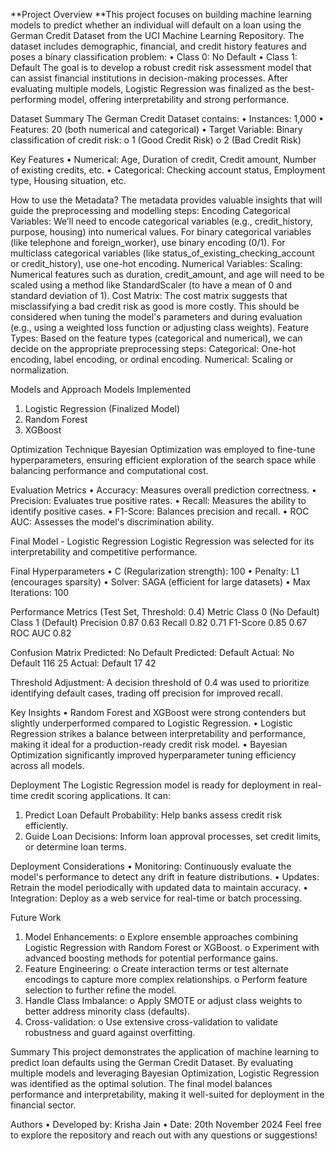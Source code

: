 **Project Overview
**This project focuses on building machine learning models to predict whether an individual will default on a loan using the German Credit Dataset from the UCI Machine Learning Repository. The dataset includes demographic, financial, and credit history features and poses a binary classification problem:
•	Class 0: No Default
•	Class 1: Default
The goal is to develop a robust credit risk assessment model that can assist financial institutions in decision-making processes. After evaluating multiple models, Logistic Regression was finalized as the best-performing model, offering interpretability and strong performance.

Dataset Summary
The German Credit Dataset contains:
•	Instances: 1,000
•	Features: 20 (both numerical and categorical)
•	Target Variable: Binary classification of credit risk: 
o	1 (Good Credit Risk)
o	2 (Bad Credit Risk)

Key Features
•	Numerical: Age, Duration of credit, Credit amount, Number of existing credits, etc.
•	Categorical: Checking account status, Employment type, Housing situation, etc.

How to use the Metadata?
The metadata provides valuable insights that will guide the preprocessing and modelling steps:
Encoding Categorical Variables:
We’ll need to encode categorical variables (e.g., credit_history, purpose, housing) into numerical values. For binary categorical variables (like telephone and foreign_worker), use binary encoding (0/1). For multiclass categorical variables (like status_of_existing_checking_account or credit_history), use one-hot encoding. Numerical Variables:
Scaling: Numerical features such as duration, credit_amount, and age will need to be scaled using a method like StandardScaler (to have a mean of 0 and standard deviation of 1). Cost Matrix:
The cost matrix suggests that misclassifying a bad credit risk as good is more costly. This should be considered when tuning the model's parameters and during evaluation (e.g., using a weighted loss function or adjusting class weights). Feature Types:
Based on the feature types (categorical and numerical), we can decide on the appropriate preprocessing steps: Categorical: One-hot encoding, label encoding, or ordinal encoding. Numerical: Scaling or normalization.

Models and Approach
Models Implemented
1.	Logistic Regression (Finalized Model)
2.	Random Forest
3.	XGBoost

Optimization Technique
Bayesian Optimization was employed to fine-tune hyperparameters, ensuring efficient exploration of the search space while balancing performance and computational cost.

Evaluation Metrics
•	Accuracy: Measures overall prediction correctness.
•	Precision: Evaluates true positive rates.
•	Recall: Measures the ability to identify positive cases.
•	F1-Score: Balances precision and recall.
•	ROC AUC: Assesses the model's discrimination ability.

Final Model - Logistic Regression
Logistic Regression was selected for its interpretability and competitive performance.

Final Hyperparameters
•	C (Regularization strength): 100
•	Penalty: L1 (encourages sparsity)
•	Solver: SAGA (efficient for large datasets)
•	Max Iterations: 100


Performance Metrics (Test Set, Threshold: 0.4)
Metric	Class 0 (No Default)	Class 1 (Default)
Precision	0.87	0.63
Recall	0.82	0.71
F1-Score	0.85	0.67
ROC AUC	0.82	

Confusion Matrix	Predicted: No Default	Predicted: Default
Actual: No Default	116	25
Actual: Default	17	42

Threshold Adjustment: A decision threshold of 0.4 was used to prioritize identifying default cases, trading off precision for improved recall.

Key Insights
•	Random Forest and XGBoost were strong contenders but slightly underperformed compared to Logistic Regression.
•	Logistic Regression strikes a balance between interpretability and performance, making it ideal for a production-ready credit risk model.
•	Bayesian Optimization significantly improved hyperparameter tuning efficiency across all models.

Deployment
The Logistic Regression model is ready for deployment in real-time credit scoring applications. It can:
1.	Predict Loan Default Probability: Help banks assess credit risk efficiently.
2.	Guide Loan Decisions: Inform loan approval processes, set credit limits, or determine loan terms.

Deployment Considerations
•	Monitoring: Continuously evaluate the model's performance to detect any drift in feature distributions.
•	Updates: Retrain the model periodically with updated data to maintain accuracy.
•	Integration: Deploy as a web service for real-time or batch processing.

Future Work
1.	Model Enhancements: 
o	Explore ensemble approaches combining Logistic Regression with Random Forest or XGBoost.
o	Experiment with advanced boosting methods for potential performance gains.
2.	Feature Engineering: 
o	Create interaction terms or test alternate encodings to capture more complex relationships.
o	Perform feature selection to further refine the model.
3.	Handle Class Imbalance: 
o	Apply SMOTE or adjust class weights to better address minority class (defaults).
4.	Cross-validation: 
o	Use extensive cross-validation to validate robustness and guard against overfitting.

Summary
This project demonstrates the application of machine learning to predict loan defaults using the German Credit Dataset. By evaluating multiple models and leveraging Bayesian Optimization, Logistic Regression was identified as the optimal solution. The final model balances performance and interpretability, making it well-suited for deployment in the financial sector.

Authors
•	Developed by: Krisha Jain
•	Date: 20th November 2024
Feel free to explore the repository and reach out with any questions or suggestions!

